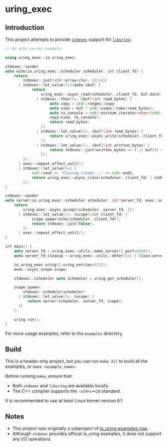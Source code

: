 # uring_exec

## Introduction

This project attempts to provide [`stdexec`](https://github.com/NVIDIA/stdexec) support for [`liburing`](https://github.com/axboe/liburing).

```cpp
// An echo server example.

using uring_exec::io_uring_exec;

stdexec::sender
auto echo(io_uring_exec::scheduler scheduler, int client_fd) {
    return
        stdexec::just(std::array<char, 512>{})
      | stdexec::let_value([=](auto &buf) {
            return
                uring_exec::async_read(scheduler, client_fd, buf.data(), buf.size())
              | stdexec::then([=, &buf](int read_bytes) {
                    auto copy = std::ranges::copy;
                    auto view = buf | std::views::take(read_bytes);
                    auto to_console = std::ostream_iterator<char>{std::cout};
                    copy(view, to_console);
                    return read_bytes;
                })
              | stdexec::let_value([=, &buf](int read_bytes) {
                    return uring_exec::async_write(scheduler, client_fd, buf.data(), read_bytes);
                })
              | stdexec::let_value([=, &buf](int written_bytes) {
                    return stdexec::just(written_bytes == 0 || buf[0] == '@');
                });
        })
      | exec::repeat_effect_until()
      | stdexec::let_value([=] {
            std::cout << "Closing client..." << std::endl;
            return uring_exec::async_close(scheduler, client_fd) | stdexec::then([](...){});
        });
}

stdexec::sender
auto server(io_uring_exec::scheduler scheduler, int server_fd, exec::async_scope &scope) {
    return
        uring_exec::async_accept(scheduler, server_fd, {})
      | stdexec::let_value([=, &scope](int client_fd) {
            scope.spawn(echo(scheduler, client_fd));
            return stdexec::just(false);
        })
      | exec::repeat_effect_until();
}

int main() {
    auto server_fd = uring_exec::utils::make_server({.port=8848});
    auto server_fd_cleanup = uring_exec::utils::defer([=] { close(server_fd); });

    io_uring_exec uring({.uring_entries=512});
    exec::async_scope scope;

    stdexec::scheduler auto scheduler = uring.get_scheduler();

    scope.spawn(
        stdexec::schedule(scheduler)
      | stdexec::let_value([=, &scope] {
          return server(scheduler, server_fd, scope);
      })
    );

    uring.run();
}
```

For more usage examples, refer to the `examples` directory.

## Build

This is a header-only project, but you can run `make all` to build all the examples, or `make <example_name>`.

Before running `make`, ensure that:

+ Both `stdexec` and `liburing` are available locally.
+ The C++ compiler supports the `-std=c++20` standard.

It is recommended to use at least Linux kernel version 6.1.

## Notes

+ This project was originally a subproject of [io_uring-examples-cpp](https://github.com/Caturra000/io_uring-examples-cpp).
+ Although `stdexec` provides official io_uring examples, it does not support any I/O operations.
